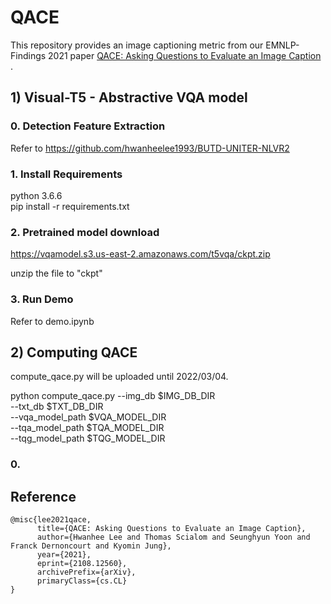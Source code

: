 # QACE
This repository provides an image captioning metric from our EMNLP-Findings 2021 paper [QACE: Asking Questions to Evaluate an Image Caption
](https://arxiv.org/abs/2108.12560).


## 1) Visual-T5 - Abstractive VQA model
### 0. Detection Feature Extraction
Refer to https://github.com/hwanheelee1993/BUTD-UNITER-NLVR2

### 1. Install Requirements
python 3.6.6\
pip install -r requirements.txt

### 2. Pretrained model download
https://vqamodel.s3.us-east-2.amazonaws.com/t5vqa/ckpt.zip

unzip the file to "ckpt"

### 3. Run Demo
Refer to demo.ipynb

## 2) Computing QACE
compute_qace.py will be uploaded until 2022/03/04.

python compute_qace.py --img_db $IMG_DB_DIR \
                        --txt_db $TXT_DB_DIR \
                        --vqa_model_path $VQA_MODEL_DIR \
                        --tqa_model_path $TQA_MODEL_DIR \
                        --tqg_model_path $TQG_MODEL_DIR
### 0. 

## Reference
```
@misc{lee2021qace,
      title={QACE: Asking Questions to Evaluate an Image Caption}, 
      author={Hwanhee Lee and Thomas Scialom and Seunghyun Yoon and Franck Dernoncourt and Kyomin Jung},
      year={2021},
      eprint={2108.12560},
      archivePrefix={arXiv},
      primaryClass={cs.CL}
}
```
